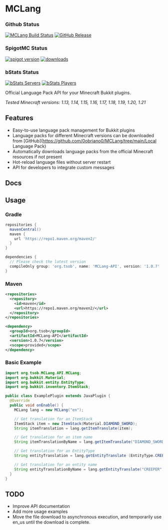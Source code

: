 # MCLang 

### Github Status
[![MCLang Build Status](https://img.shields.io/github/actions/workflow/status/0obriano0/MCLang/build.yml)](https://github.com/0obriano0/MCLang/actions) [![GitHub Release](https://img.shields.io/github/v/release/0obriano0/MCLang)](https://github.com/0obriano0/MCLang/releases)

### SpigotMC Status
[![spigot version](https://badges.spiget.org/resources/version/Version-yellow-125883.svg)](https://www.spigotmc.org/resources/mclang.125883/) [![downloads](https://badges.spiget.org/resources/downloads/SpigotDownloads-yellow-125883.svg)](https://www.spigotmc.org/resources/mclang.125883/) 

### bStats Status
[![bStats Servers](https://img.shields.io/bstats/servers/26149.svg?color=green&label=OnlineServers&style=plastic)](https://bstats.org/plugin/bukkit/MCLang) [![bStats Players](https://img.shields.io/bstats/players/26149.svg?color=green&label=OnlinePlayers&style=plastic)](https://bstats.org/plugin/bukkit/MCLang)

Official Language Pack API for your Minecraft Bukkit plugins.

*Tested Minecraft versions: 1.13, 1.14, 1.15, 1.16, 1.17, 1.18, 1.19, 1.20, 1.21*

## Features
* Easy-to-use language pack management for Bukkit plugins
* Language packs for different Minecraft versions can be downloaded from [GitHub](https://github.com/0obriano0/MCLang/tree/main/Local Language Pack)
* Automatically downloads language packs from the official Minecraft resources if not present
* Hot-reload language files without server restart
* API for developers to integrate custom messages

## Docs

## Usage

### Gradle
```gradle
repositories {
  mavenCentral()
  maven {
    url 'https://repo1.maven.org/maven2/'
  }
}

dependencies {
  // Please check the latest version
  compileOnly group: 'org.tsob', name: 'MCLang-API', version: '1.0.7'
}
```

### Maven
```xml
<repositories>
  <repository>
    <id>maven</id>
    <url>https://repo1.maven.org/maven2/</url>
  </repository>
</repositories>

<dependency>
  <groupId>org.tsob</groupId>
  <artifactId>MCLang-API</artifactId>
  <version>1.0.7</version>
  <scope>provided</scope>
</dependency>
```

### Basic Example
```java
import org.tsob.MCLang.API.MCLang;
import org.bukkit.Material;
import org.bukkit.entity.EntityType;
import org.bukkit.inventory.ItemStack;

public class ExamplePlugin extends JavaPlugin {
  @Override
  public void onEnable() {
    MCLang lang = new MCLang("en");

    // Get translation for an ItemStack
    ItemStack item = new ItemStack(Material.DIAMOND_SWORD);
    String itemTranslation = lang.getItemTranslate(item);

    // Get translation for an item name
    String itemTranslationByName = lang.getItemTranslate("DIAMOND_SWORD");

    // Get translation for an EntityType
    String entityTranslation = lang.getEntityTranslate (EntityType.CREEPER);

    // Get translation for an entity name
    String entityTranslationByName = lang.getEntityTranslate("CREEPER");
  }
}
```

## TODO
* Improve API documentation
* Add more usage examples
* Move the file download to asynchronous execution, and temporarily use en_us until the download is complete.
